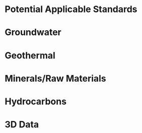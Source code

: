 # Potential Applicable Standards

# Groundwater

# Geothermal

# Minerals/Raw Materials

# Hydrocarbons

# 3D Data
